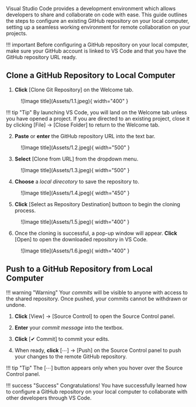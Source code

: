 Visual Studio Code provides a development environment which allows developers to share and collaborate on code with ease. This guide outlines the steps to configure an existing GitHub repository on your local computer, setting up a seamless working environment for remote collaboration on your projects.

!!! important
    Before configuring a GitHub repository on your local computer, make sure your GitHub account is linked to VS Code and that you have the GitHub repository URL ready.


## Clone a GitHub Repository to Local Computer

1. **Click** [Clone Git Repository] on the Welcome tab.
<figure markdown="span">
  ![Image title](Assets/1.1.jpeg){ width="400" }
</figure>

!!! tip "Tip"
    By launching VS Code, you will land on the Welcome tab unless you have opened a project. If you are directed to an existing project, close it by clicking [File] → [Close Folder] to return to the Welcome tab.

2. **Paste** or **enter** the GitHub repository URL into the text bar.
<figure markdown="span">
  ![Image title](Assets/1.2.jpeg){ width="500" }
</figure>

3. **Select** [Clone from URL] from the dropdown menu.
<figure markdown="span">
  ![Image title](Assets/1.3.jpeg){ width="500" }
</figure>

4. **Choose** a <i>local direcotory</i> to save the repository to.
<figure markdown="span">
  ![Image title](Assets/1.4.jpeg){ width="450" }
</figure>

5. **Click** [Select as Repository Destination] buttoon to begin the cloning process.
<figure markdown="span">
  ![Image title](Assets/1.5.jpeg){ width="400" }
</figure>

6. Once the cloning is successful, a pop-up window will appear. **Click** [Open] to open the downloaded repository in VS Code.
<figure markdown="span">
  ![Image title](Assets/1.6.jpeg){ width="400" }
</figure>


## Push to a GitHub Repository from Local Computer

!!! warning "Warning"
    Your <i>commits</i> will be visible to anyone with access to the shared repository. Once pushed, your commits cannot be withdrawn or undone.

1. **Click** [View] → [Source Control] to open the Source Control panel.

2. **Enter** your <i>commit message</i> into the textbox. 

3. **Click** [✔ Commit] to commit your edits.

4. When ready, **click** [⋯] → [Push] on the Source Control panel to push your changes to the remote GitHub repository.

!!! tip "Tip"
    The [⋯] button appears only when you hover over the Source Control panel.

!!! success "Success"
    Congratulations! You have successfully learned how to configure a GitHub repository on your local computer to collaborate with other developers through VS Code.
